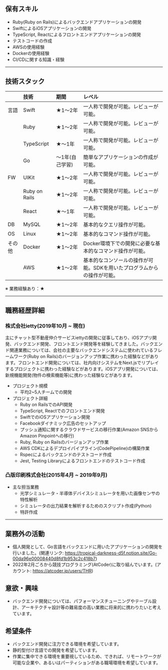 ## 保有スキル
- Ruby(Ruby on Rails)によるバックエンドアプリケーションの開発
- SwiftによるiOSアプリケーションの開発
- TypeScript, Reactによるフロントエンドアプリケーションの開発
- テストコードの作成
- AWSの使用経験
- Dockerの使用経験
- CI/CDに関する知識・経験

---
## 技術スタック
||技術|期間|レベル|
|:---|:---|:---|:---|
|言語|Swift|★1〜2年|一人称で開発が可能。レビューが可能。|
||Ruby|★1〜2年|一人称で開発が可能。レビューが可能。|
||TypeScript|★〜1年|一人称で開発が可能。レビューが可能。|
||Go|〜1年(自己学習)|簡単なアプリケーションの作成が可能。|
|FW|UIKit|★1〜2年|一人称で開発が可能。レビューが可能。|
||Ruby on Rails|★1〜2年|一人称で開発が可能。レビューが可能。|
||React|★〜1年|一人称で開発が可能。レビューが可能。|
|DB|MySQL|★1〜2年|基本的なクエリ操作が可能。|
|OS|Linux|★1〜2年|基本的なコマンド操作が可能。|
|その他|Docker|★1〜2年|Docker環境下での開発に必要な基本的なコマンド操作が可能。|
||AWS|★1〜2年|基本的なコンソールの操作が可能。SDKを用いたプログラムからの操作が可能。|

※ 業務経験あり：★

---
## 職務経歴詳細
### 株式会社ietty(2019年10月 ~ 現在)

主にチャット型不動産仲介サービスiettyの開発に従事しており、iOSアプリ開発、バックエンド開発、フロントエンド開発等を経験してきました。バックエンド関連業務については、会社の主要なバックエンドシステムに使われているフレームワーク(Ruby on Rails)のバージョンアップ作業に携わった経験などがあります。フロントエンド開発については、社内向けシステムをNext.jsでリプレイするプロジェクトに携わった経験などがあります。iOSアプリ開発については、新規機能開発(物件の検索機能等)に携わった経験などがあります。

- プロジェクト規模
  - 平均2~5人チームでの開発
- プロジェクト詳細
  - Ruby on RailsでのAPI開発
  - TypeScript, Reactでのフロントエンド開発
  - SwiftでのiOSアプリケーション開発
  - Facebookダイナミック広告のセットアップ
  - プッシュ通知に関するクラウドサービスの移行作業(Amazon SNSからAmazon Pinpointへの移行)
  - Ruby, Ruby on Railsのバージョンアップ作業
  - AWS CDKによるデプロイパイプライン(CodePipeline)の構築作業
  - Rspecによるバックエンドのテストコード作成
  - Jest, Testing Libraryによるフロントエンドのテストコード作成

### 凸版印刷株式会社(2015年4月 ~ 2019年9月)

- 主な担当業務
  - 光学シミュレータ・半導体デバイスシミュレータを用いた画像センサの特性解析
  - シミュレータの出力結果を解析するためのスクリプト作成(Python)
  - 特許作成

---
## 業務外の活動
- 個人開発として、Go言語をバックエンドに用いたアプリケーションの開発を行いました。(関連リンク: https://tropical-darkness-d5f.notion.site/Go-00da96e00008440d8fd1b953c2c418b7)
- 2022年2月ごろから競技プログラミング(AtCoder)に取り組んでいます。(アカウント: https://atcoder.jp/users/THR)

## 意欲・興味
- バックエンド開発については、パフォーマンスチューニングやテーブル設計、アーキテクチャ設計等の難易度の高い業務に将来的に携わりたいと考えています。

## 希望条件
- バックエンド開発に注力できる環境を希望しています。
- 静的型付け言語での開発を希望しています。
- 作業に集中できる環境を重要視しているため、できれば、リモートワークが可能な企業や、あるいはパーティションがある職場環境を希望しています。
